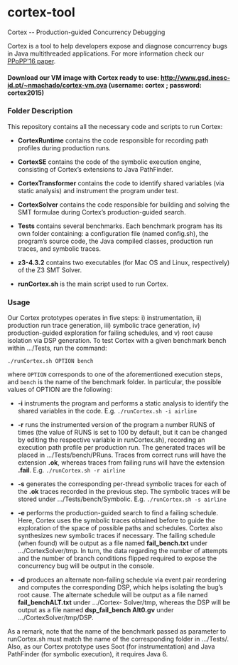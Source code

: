 # cortex-tool
Cortex -- Production-guided Concurrency Debugging


Cortex is a tool to help developers expose and diagnose concurrency bugs in Java multithreaded applications. For more information check our [PPoPP'16 paper](http://www.gsd.inesc-id.pt/~nmachado/papers/ppopp16-nmachado.pdf).

#### Download our VM image with Cortex ready to use: http://www.gsd.inesc-id.pt/~nmachado/cortex-vm.ova  (username: cortex ; password: cortex2015)
    

### Folder Description 

This repository contains all the necessary code and scripts to run Cortex:

* **CortexRuntime** contains the code responsible for recording path profiles during production runs.

* **CortexSE** contains the code of the symbolic execution engine, consisting of Cortex’s extensions to Java PathFinder.

* **CortexTransformer** contains the code to identify shared variables (via static analysis) and instrument the program under test.

* **CortexSolver** contains the code responsible for building and solving the SMT formulae during Cortex’s production-guided search.

* **Tests** contains several benchmarks. Each benchmark program has its own folder containing: a configuration file (named config.sh), the program’s source code, the Java compiled classes, production run traces, and symbolic traces.

* **z3-4.3.2** contains two executables (for Mac OS and Linux, respectively) of the Z3 SMT Solver.

* **runCortex.sh** is the main script used to run Cortex.


### Usage 

Our Cortex prototypes operates in five steps: i) instrumentation, ii) production run trace generation, iii) symbolic trace generation, iv) production-guided exploration for failing schedules, and v) root cause isolation via DSP generation.
To test Cortex with a given benchmark bench within .../Tests, run the
command:
```
./runCortex.sh OPTION bench
```
where ```OPTION``` corresponds to one of the aforementioned execution steps, and ```bench``` is the name of the benchmark folder. In particular, the possible values of OPTION are the following:

* **-i** instruments the program and performs a static analysis to identify the shared variables in the code. E.g. ```./runCortex.sh -i airline```

* **-r** runs the instrumented version of the program a number RUNS of times (the value of RUNS is set to 100 by default, but it can be changed by editing the respective variable in runCortex.sh), recording an execution path profile per production run. The generated traces will be placed in .../Tests/bench/PRuns. Traces from correct runs will have the extension **.ok**, whereas traces from failing runs will have the extension **.fail**. E.g. ```./runCortex.sh -r airline```

* **-s** generates the corresponding per-thread symbolic traces for each of the **.ok** traces recorded in the previous step. The symbolic traces will be stored under .../Tests/bench/Symbolic. E.g. ```./runCortex.sh -s airline```

* **-e** performs the production-guided search to find a failing schedule. Here, Cortex uses the symbolic traces obtained before to guide the exploration of the space of possible paths and schedules. Cortex also synthesizes new symbolic traces if necessary.
The failing schedule (when found) will be output as a file named **fail_bench.txt** under .../CortexSolver/tmp. In turn, the data regarding the number of attempts and the number of branch conditions flipped required to expose the concurrency bug will be output in the console.

* **-d** produces an alternate non-failing schedule via event pair reordering and computes the corresponding DSP, which helps isolating the bug’s root cause. The alternate schedule will be output as a file named **fail_benchALT.txt** under .../Cortex- Solver/tmp, whereas the DSP will be output as a file named **dsp_fail_bench Alt0.gv** under .../CortexSolver/tmp/DSP.


As a remark, note that the name of the benchmark passed as parameter to runCortex.sh must match the name of the corresponding folder in .../Tests/. Also, as our Cortex prototype uses Soot (for instrumentation) and Java PathFinder (for symbolic execution), it requires Java 6.











